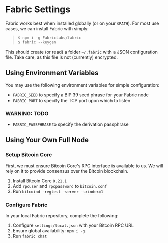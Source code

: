 # Fabric Settings
Fabric works best when installed globally (or on your `$PATH`). For most use
cases, we can install Fabric with simply:

> `$ npm i -g FabricLabs/fabric`  
> `$ fabric --keygen`

This should create (or read) a folder `~/.fabric` with a JSON configuration
file. Take care, as this file is not (currently) encrypted.

## Using Environment Variables
You may use the following environment variables for simple configuration:

- `FABRIC_SEED` to specify a BIP 39 seed phrase for your Fabric node
- `FABRIC_PORT` to specify the TCP port upon which to listen

### WARNING: TODO
- `FABRIC_PASSPHRASE` to specify the derivation passphrase

## Using Your Own Full Node
### Setup Bitcoin Core
First, we must ensure Bitcoin Core's RPC interface is available to us.  We
will rely on it to provide consensus over the Bitcoin blockchain.

1. Install Bitcoin Core `0.21.1`
2. Add `rpcuser` and `rpcpassword` to `bitcoin.conf`
3. Run `bitcoind -regtest -server -txindex=1`

### Configure Fabric
In your local Fabric repository, complete the following:

1. Configure `settings/local.json` with your Bitcoin RPC URL
2. Ensure global availability: `npm i -g`
3. Run `fabric chat`
